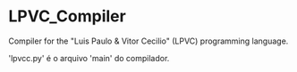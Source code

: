 # LPVC_Compiler
Compiler for the "Luis Paulo & Vitor Cecilio" (LPVC) programming language.

'lpvcc.py' é o arquivo 'main' do compilador.